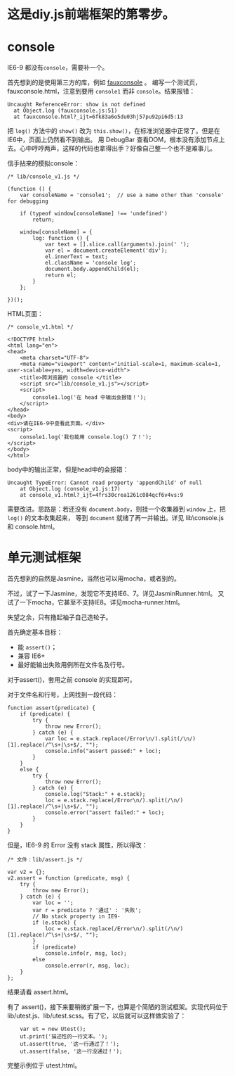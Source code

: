 # 这是diy.js前端框架的第零步。


console
=======

IE6-9 都没有`console`，需要补一个。

首先想到的是使用第三方的库，例如 [fauxconsole](https://github.com/csanquer/fauxconsole) 。
编写一个测试页，fauxconsole.html，注意到要用 `console1` 而非 `console`。结果报错：

    Uncaught ReferenceError: show is not defined
      at Object.log (fauxconsole.js:51)
      at fauxconsole.html?_ijt=6fk83a6o5du03hj57pu92pi6d5:13

把 `log()` 方法中的 `show()` 改为 `this.show()`，在标准浏览器中正常了。但是在IE6中，页面上仍然看不到输出。
用 DebugBar 查看DOM，根本没有添加节点上去。心中哼哼两声，这样的代码也拿得出手？好像自己整一个也不是难事儿。


信手拈来的模拟console：

    /* lib/console_v1.js */
    
    (function () {
        var consoleName = 'console1';  // use a name other than 'console' for debugging
    
        if (typeof window[consoleName] !== 'undefined')
            return;
    
        window[consoleName] = {
            log: function () {
                var text = [].slice.call(arguments).join(' ');
                var el = document.createElement('div');
                el.innerText = text;
                el.className = 'console log';
                document.body.appendChild(el);
                return el;
            }
        };
    
    })();


HTML页面：

    /* console_v1.html */
    
    <!DOCTYPE html>
    <html lang="en">
    <head>
        <meta charset="UTF-8">
        <meta name="viewport" content="initial-scale=1, maximum-scale=1, user-scalable=yes, width=device-width">
        <title>跨浏览器的 console </title>
        <script src="lib/console_v1.js"></script>
        <script>
            console1.log('在 head 中输出会报错！');
        </script>
    </head>
    <body>
    <div>请在IE6-9中查看此页面。</div>
    <script>
        console1.log('我也能用 console.log() 了！');
    </script>
    </body>
    </html>

body中的输出正常，但是head中的会报错：

    Uncaught TypeError: Cannot read property 'appendChild' of null
        at Object.log (console_v1.js:17)
        at console_v1.html?_ijt=4frs30crea1261c084qcf6v4vs:9


需要改进。思路是：若还没有 `document.body`，则挂一个收集器到 `window` 上，把 `log()` 的文本收集起来，
等到 `document` 就绪了再一并输出。详见 lib\console.js 和 console.html。


单元测试框架
==========

首先想到的自然是Jasmine，当然也可以用mocha，或者别的。

不过，试了一下Jasmine，发现它不支持IE6、7。详见JasminRunner.html。
又试了一下mocha，它甚至不支持IE8。详见mocha-runner.html。

失望之余，只有撸起袖子自己造轮子。

首先确定基本目标：
* 能 `assert()`；
* 兼容 IE6+
* 最好能输出失败用例所在文件名及行号。

对于assert()，套用之前 console 的实现即可。

对于文件名和行号，上网找到一段代码：

    function assert(predicate) {
    	if (predicate) {
    		try {
    			throw new Error();
    		} catch (e) {
    			var loc = e.stack.replace(/Error\n/).split(/\n/)[1].replace(/^\s+|\s+$/, "");
    			console.info("assert passed:" + loc);
    		}
    	}
    	else {
    		try {
    			throw new Error();
    		} catch (e) {
    			console.log("Stack:" + e.stack);
    			loc = e.stack.replace(/Error\n/).split(/\n/)[1].replace(/^\s+|\s+$/, "");
    			console.error("assert failed:" + loc);
    		}
    	}
    }


但是，IE6-9 的 Error 没有 stack 属性，所以得改：

    /* 文件：lib/assert.js */
    
    var v2 = {};
    v2.assert = function (predicate, msg) {
        try {
            throw new Error();
        } catch (e) {
            var loc = '';
            var r = predicate ? '通过' : '失败';
            // No stack property in IE9-
            if (e.stack) {
                loc = e.stack.replace(/Error\n/).split(/\n/)[1].replace(/^\s+|\s+$/, "");
            }
            if (predicate)
                console.info(r, msg, loc);
            else
                console.error(r, msg, loc);
        }
    };

结果请看 assert.html。


有了 assert()，接下来要稍微扩展一下，也算是个简陋的测试框架。实现代码位于 lib/utest.js、lib/utest.scss。有了它，以后就可以这样做实验了：


        var ut = new Utest();
        ut.print('描述性的一行文本。');
        ut.assert(true, '这一行通过了！');
        ut.assert(false, '这一行没通过！');


完整示例位于 utest.html。

